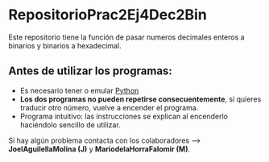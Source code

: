 # RepositorioPrac2Ej4Dec2Bin
 Este repositorio tiene la función de pasar numeros decimales enteros a binarios y binarios a hexadecimal.
 ## Antes de utilizar los programas:
 - Es necesario tener o emular [Python](https://www.python.org/)
 - **Los dos programas no pueden repetirse consecuentemente**, si quieres traducir otro número, vuelve a encender el programa.
 - Programa intuitivo: las instrucciones se explican al encenderlo haciéndolo sencillo de utilizar.

Si hay algún problema contacta con los colaboradores -->  **JoelAguilellaMolina (J)** y **MariodelaHorraFalomir (M)**.
 
